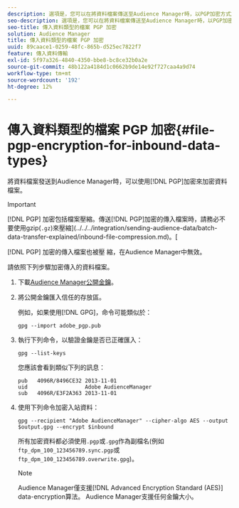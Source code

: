 ```yaml
---
description: 選項是，您可以在將資料檔案傳送至Audience Manager時，以PGP加密方式加密資料檔案。
seo-description: 選項是，您可以在將資料檔案傳送至Audience Manager時，以PGP加密方式加密資料檔案。
seo-title: 傳入資料類型的檔案 PGP 加密
solution: Audience Manager
title: 傳入資料類型的檔案 PGP 加密
uuid: 89caace1-0259-48fc-865b-d525ec7822f7
feature: 傳入資料傳輸
exl-id: 5f97a326-4840-4350-bbe8-bc8ce32b0a2e
source-git-commit: 48b122a4184d1c0662b9de14e92f727caa4a9d74
workflow-type: tm+mt
source-wordcount: '192'
ht-degree: 12%

---
```


# 傳入資料類型的檔案 PGP 加密{#file-pgp-encryption-for-inbound-data-types}

將資料檔案發送到Audience Manager時，可以使用[!DNL PGP]加密來加密資料檔案。

<!-- c_encryption.xml -->

>[!IMPORTANT]
>
>[!DNL PGP] 加密包括檔案壓縮。傳送[!DNL PGP]加密的傳入檔案時，請務必不要使用gzip(`.gz`)來壓縮](../../../integration/sending-audience-data/batch-data-transfer-explained/inbound-file-compression.md)。[
>
>[!DNL PGP] 加密的傳入檔案也被壓 [](../../../integration/sending-audience-data/batch-data-transfer-explained/inbound-file-compression.md) 縮，在Audience Manager中無效。

請依照下列步驟加密傳入的資料檔案。

1. 下載[Audience Manager公開金鑰](./assets/adobe_pgp.pub)。
2. 將公開金鑰匯入信任的存放區。

   例如，如果使用[!DNL GPG]，命令可能類似於：

   `gpg --import adobe_pgp.pub`

3. 執行下列命令，以驗證金鑰是否已正確匯入：

   `gpg --list-keys`

   您應該會看到類似下列的訊息：

   ```
   pub   4096R/8496CE32 2013-11-01
   uid                  Adobe AudienceManager
   sub   4096R/E3F2A363 2013-11-01
   ```

4. 使用下列命令加密入站資料：

   `gpg --recipient "Adobe AudienceManager" --cipher-algo AES --output $output.gpg --encrypt $inbound`

   所有加密資料都必須使用`.pgp`或`.gpg`作為副檔名(例如`ftp_dpm_100_123456789.sync.pgp`或`ftp_dpm_100_123456789.overwrite.gpg`)。

   >[!NOTE]
   >
   >Audience Manager僅支援[!DNL Advanced Encryption Standard (AES)] data-encryption算法。 Audience Manager支援任何金鑰大小。
